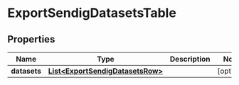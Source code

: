 

# ExportSendigDatasetsTable

## Properties

Name | Type | Description | Notes
------------ | ------------- | ------------- | -------------
**datasets** | [**List&lt;ExportSendigDatasetsRow&gt;**](ExportSendigDatasetsRow.md) |  |  [optional]




